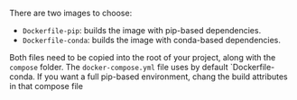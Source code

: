 There are two images to choose:
- `Dockerfile-pip`: builds the image with pip-based dependencies. 
- `Dockerfile-conda`: builds the image with conda-based dependencies. 

Both files need to be copied into the root of your project, along with the `compose` folder. The `docker-compose.yml` file uses by default `Dockerfile-conda. If you want a full pip-based environment, chang the build attributes in that compose file
